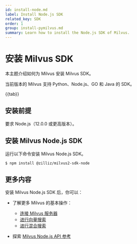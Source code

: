 ```yaml
---
id: install-node.md
label: Install Node.js SDK
related_key: SDK
order: 1
group: install-pymilvus.md
summary: Learn how to install the Node.js SDK of Milvus.
---
```


# 安装 Milvus SDK



本主题介绍如何为 Milvus 安装 Milvus SDK。

当前版本的 Milvus 支持 Python、Node.js、GO 和 Java 的 SDK。

{{tab}}

## 安装前提

要求 Node.js（12.0.0 或更高版本）。

## 安装 Milvus Node.js SDK

运行以下命令安装 Milvus Node.js SDK。

```
$ npm install @zilliz/milvus2-sdk-node
```

## 更多内容

安装 Milvus Node.js SDK 后，你可以：

- 了解更多 Milvus 的基本操作：
  - [连接 Milvus 服务器](manage_connection.md)
  - [进行向量搜索](search.md)
  - [进行混合搜索](hybridsearch.md)

- 探索 [Milvus Node.js API 参考](/api-reference/node/v{{var.milvus_node_sdk_version}}/tutorial.html)


